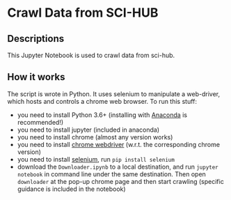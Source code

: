 # Crawl Data from SCI-HUB

## Descriptions

This Jupyter Notebook is used to crawl data from sci-hub.

## How it works

The script is wrote in Python. 
It uses selenium to manipulate a web-driver, which hosts and controls a chrome web browser. 
To run this stuff:
- you need to install Python 3.6+ (installing with [Anaconda](https://www.anaconda.com/distribution/) is recommended!)
- you need to install jupyter (included in anaconda)
- you need to install chrome (almost any version works)
- you need to install [chrome webdriver](https://chromedriver.chromium.org/downloads) (w.r.t. the corresponding chrome version)
- you need to install [selenium](https://selenium-python.readthedocs.io/), run `pip install selenium`
- download the `Downloader.ipynb` to a local destination, and run `jupyter notebook` in command line under the same destination. Then open `downloader` at the pop-up chrome page and then start crawling (specific guidance is included in the notebook)
